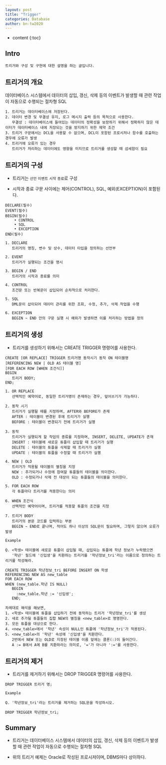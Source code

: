 ```yaml
---
layout: post
title: "Trigger"
categories: Database
author: bn-tw2020
---
```

* content
{:toc}

## Intro

```
트리거와 구성 및 구현에 대한 설명을 하는 글입니다.
```


## 트리거의 개요

데이터베이스 시스템에서 데이터의 삽입, 갱신, 삭제 등의 이벤트가 발생할 때 관련 작업이 자동으로 수행되는 절차형 SQL

```
1. 트리거는 데이터베이스에 저장된다.
2. 데이터 변경 및 무결성 유지, 로그 메시지 출력 등의 목적으로 사용한다.
   무결성 : 데이터베이스에 들어있는 데이터의 정확성을 보장하기 위해서 정확하지 않은 데이터가 데이터베이스 내에 저장되는 것을 방지하기 위한 제약 조건
3. 트리거 구문에서는 DCL을 사용할 수 없으며, DCL이 포함된 프로시저나 함수를 호출하는 경우에 오류가 발생
4. 트리거에 오류가 있는 경우
   트리거가 처리하는 데이터에도 영향을 미치므로 트리거를 생성할 때 섬세함이 필요
```




## 트리거의 구성

* 트리거는 `선언` `이벤트` `시작` `종료`로 구성

* 시작과 종료 구문 사이에는 제어(CONTROL), SQL, 예외(EXCEPTION)이 포함된다.

```
DECLARE(필수)
EVENT(필수)
BEGIN(필수)
    • CONTROL
    • SQL
    • EXCEPTION
END(필수)
```

```
1. DECLARE
   트리거의 명칭, 변수 및 상수, 데이터 타입을 정의하는 선언부

2. EVENT
   트리거가 실행되는 조건을 명시

3. BEGIN / END
   트리거의 시작과 종료를 의미

4. CONTROL
   조건문 또는 반복문이 삽입되어 순차적으로 처리한다.

5. SQL
   DML문이 삽이되어 데이터 관리를 위한 조회, 수정, 추가, 삭제 작업을 수행

6. EXCEPTION
   BEGIN ~ END 안의 구문 실행 시 예외가 발생하면 이를 처리하는 방법을 정의
```

## 트리거의 생성

* 트리거를 생성하기 위해서는 CREATE TRIGGER 명령어를 사용한다.

```
CREATE [OR REPLACE] TRIGGER 트리거명 동작시기 동작 ON 테이블명
[REFERENCING NEW | OLD AS 테이블 명]
[FOR EACH ROW [WHEN 조건식]]
BEGIN
   트리거 BODY;
END;
```

```
1. OR REPLACE
   선택적인 예약어로, 동일한 트리거명이 존재하는 경우, 덮어쓰기가 가능하다.

2. 동작 시기
   트리거가 실행될 때를 지정하며, AFTER와 BEFORE가 존재
   AFTER : 테이블이 변경된 후에 트리거가 실행
   BEFORE : 테이블이 변경되기 전에 트리거가 실행

3. 동작
   트리거가 실행되게 할 작업의 종류를 지정하며, INSERT, DELETE, UPDATE가 존재
   INSERT : 테이블에 새로운 튜플이 삽입할 때 트리거가 실행 
   DELETE : 테이블의 튜플을 삭제할 때 트리거가 실행
   UPDATE : 테이블의 튜플을 수정할 때 트리거가 실행

4. NEW | OLD
   트리거가 적용될 테이블의 별칭을 지정
   NEW : 추가되거나 수정에 참여할 튜플들의 테이블을 의미한다.
   OLD : 수정되거나 삭제 전 대상이 되는 튜플들의 테이블을 의미한다.

5. FOR EACH ROW
   각 튜플마다 트리거를 적용한다는 의미

6. WHEN 조건식
   선택적인 예약어이며, 트리거를 적용할 튜플의 조건을 지정

7. 트리거 BODY
   트리거의 본문 코드를 입력하는 부분
   BEGIN ~ END로 끝나며, 적어도 하나 이상의 SQL문이 필요하며, 그렇지 않으며 오류가 발생
```


```
Example

Q. <학생> 테이블에 새로운 튜플이 삽입될 때, 삽입되는 튜플에 학년 정보가 누락됐으면 
   '학년' 필드에 '신입생'을 치환하는 트리거를 '학년정보_tri'라는 이름으로 정의하는 트리거를 작성해라.

CREATE TRIGGER 학년정보_tri BEFORE INSERT ON 학생
REFERENCING NEW AS new_table
FOR EACH ROW
WHEN (new_table.학년 IS NULL)
   BEGIN
     :new_table.학년 := '신입생';
   END;

차례대로 해석을 해보면,
1. <학생> 테이블에 튜플을 삽입하기 전에 동작하는 트리거 '학년정보_tri'를 생성
2. 새로 추가될 튜플들의 집합 NEW의 별칭을 <new_table>로 명명한다.
3. 모든 튜플을 대상으로 한다.
4. <new_table>에서 '학년' 속성이 NULL인 튜플에 '학년정보_tri'가 적용된다.
5. <new_table>의 '학년' 속성에 '신입생'을 치환한다.
   2번에서 NEW 또는 OLD로 지정된 테이블 이름 앞에는 클론(:)이 들어간다.
   A := B에서 A에 B를 치환하라는 의미로, '='가 아니라 ':='를 사용한다.
```

## 트리거의 제거

* 트리거를 제거하기 위해서는 DROP TRIGGER 명령어를 사용한다.

```
DROP TRIGGER 트리거 명;

```

```
Example

Q. '학년정보_tri'라는 트리거를 제거하는 SQL문을 작성하시오.

DROP TRIGGER 학년정보_tri;
```

## Summary

* 트리거는 데이터베이스 시스템에서 데이터의 삽입, 갱신, 삭제 등의 이벤트가 발생할 때 관련 작업이 자동으로 수행되는 절차형 SQL

* 위의 트리거 예제는 Oracle로 작성된 프로시저이며, DBMS마다 상이하다.